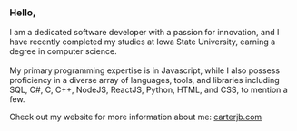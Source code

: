 ### Hello,

I am a dedicated software developer with a passion for innovation, and I have recently completed my studies at Iowa State University, earning a degree in computer science.
<br/><br/>
My primary programming expertise is in Javascript, while I also possess proficiency in a diverse array of languages, tools, and libraries including SQL, C#, C, C++, NodeJS, ReactJS, Python, HTML, and CSS, to mention a few.

Check out my website for more information about me: [carterjb.com](https://carterjb.com)

<!--
**carterbrimeyer/carterbrimeyer** is a ✨ _special_ ✨ repository because its `README.md` (this file) appears on your GitHub profile.
-->

